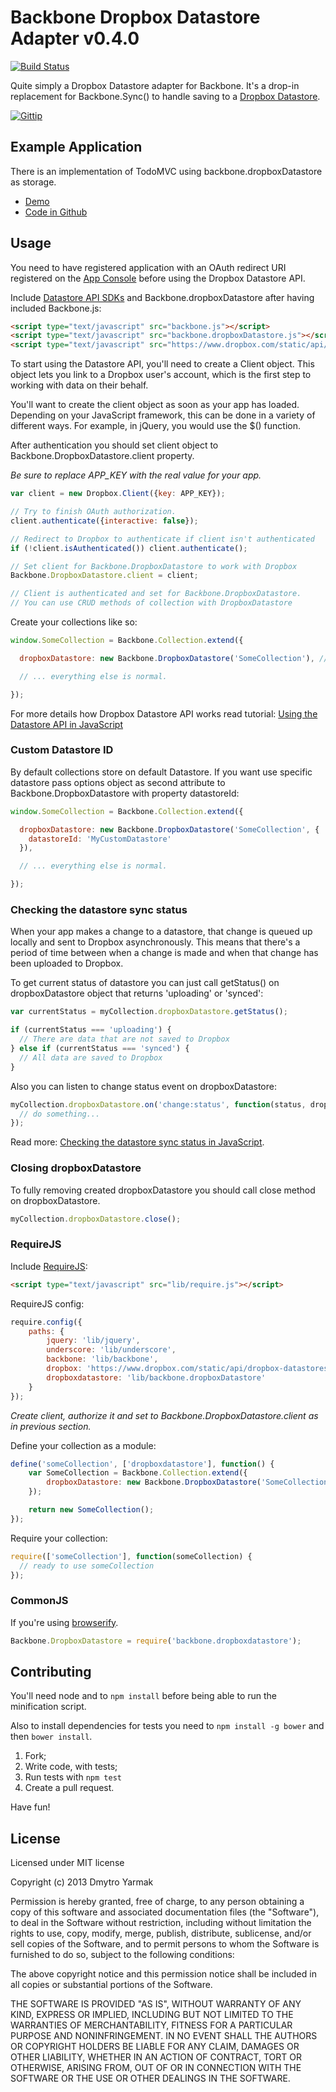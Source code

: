 # Backbone Dropbox Datastore Adapter v0.4.0

[![Build Status](https://secure.travis-ci.org/dmytroyarmak/Backbone.dropboxDatastore.png?branch=master)](http://travis-ci.org/dmytroyarmak/Backbone.dropboxDatastore)

Quite simply a Dropbox Datastore adapter for Backbone. It's a drop-in replacement for Backbone.Sync() to handle saving to a [Dropbox Datastore](https://www.dropbox.com/developers/datastore).

[![Gittip](http://badgr.co/gittip/dmytroyarmak.png)](https://www.gittip.com/dmytroyarmak/)

## Example Application

There is an implementation of TodoMVC using backbone.dropboxDatastore as storage.

* [Demo](https://dropboxdatastore.herokuapp.com/)
* [Code in Github](https://github.com/dmytroyarmak/todomvc-backbone.dropboxDatastore)

## Usage

You need to have registered application with an OAuth redirect URI registered on the [App Console](https://www.dropbox.com/developers/apps) before using the Dropbox Datastore API.

Include [Datastore API SDKs](https://www.dropbox.com/developers/datastore/sdks/js) and Backbone.dropboxDatastore after having included Backbone.js:

```html
<script type="text/javascript" src="backbone.js"></script>
<script type="text/javascript" src="backbone.dropboxDatastore.js"></script>
<script type="text/javascript" src="https://www.dropbox.com/static/api/dropbox-datastores-1.0-latest.js"></script>
```

To start using the Datastore API, you'll need to create a Client object. This object lets you link to a Dropbox user's account, which is the first step to working with data on their behalf.

You'll want to create the client object as soon as your app has loaded. Depending on your JavaScript framework, this can be done in a variety of different ways. For example, in jQuery, you would use the $() function.

After authentication you should set client object to Backbone.DropboxDatastore.client property.

*Be sure to replace APP_KEY with the real value for your app.*

```javascript
var client = new Dropbox.Client({key: APP_KEY});

// Try to finish OAuth authorization.
client.authenticate({interactive: false});

// Redirect to Dropbox to authenticate if client isn't authenticated
if (!client.isAuthenticated()) client.authenticate();

// Set client for Backbone.DropboxDatastore to work with Dropbox
Backbone.DropboxDatastore.client = client;

// Client is authenticated and set for Backbone.DropboxDatastore.
// You can use CRUD methods of collection with DropboxDatastore
```

Create your collections like so:

```javascript
window.SomeCollection = Backbone.Collection.extend({

  dropboxDatastore: new Backbone.DropboxDatastore('SomeCollection'), // Unique name within your app.

  // ... everything else is normal.

});
```

For more details how Dropbox Datastore API works read tutorial: [Using the Datastore API in JavaScript](https://www.dropbox.com/developers/datastore/tutorial/js)

### Custom Datastore ID

By default collections store on default Datastore. If you want use specific datastore pass options object as second attribute to Backbone.DropboxDatastore with property datastoreId:

```javascript
window.SomeCollection = Backbone.Collection.extend({

  dropboxDatastore: new Backbone.DropboxDatastore('SomeCollection', {
    datastoreId: 'MyCustomDatastore'
  }),

  // ... everything else is normal.

});
```

### Checking the datastore sync status

When your app makes a change to a datastore, that change is queued up locally and sent to Dropbox asynchronously. This means that there's a period of time between when a change is made and when that change has been uploaded to Dropbox.

To get current status of datastore you can just call getStatus() on dropboxDatastore object that returns 'uploading' or 'synced':

```javascript
var currentStatus = myCollection.dropboxDatastore.getStatus();

if (currentStatus === 'uploading') {
  // There are data that are not saved to Dropbox
} else if (currentStatus === 'synced') {
  // All data are saved to Dropbox
}
````

Also you can listen to change status event on dropboxDatastore:

```javascript
myCollection.dropboxDatastore.on('change:status', function(status, dropboxDatastore){
  // do something...
});

````

Read more: [Checking the datastore sync status in JavaScript](https://www.dropbox.com/developers/blog/61/checking-the-datastore-sync-status-in-javascript).

### Closing dropboxDatastore

To fully removing created dropboxDatastore you should call close method on dropboxDatastore.

```javascript
myCollection.dropboxDatastore.close();
````

### RequireJS

Include [RequireJS](http://requirejs.org):

```html
<script type="text/javascript" src="lib/require.js"></script>
```

RequireJS config:
```javascript
require.config({
    paths: {
        jquery: 'lib/jquery',
        underscore: 'lib/underscore',
        backbone: 'lib/backbone',
        dropbox: 'https://www.dropbox.com/static/api/dropbox-datastores-1.0-latest',
        dropboxdatastore: 'lib/backbone.dropboxDatastore'
    }
});
```

*Create client, authorize it and set to Backbone.DropboxDatastore.client as in previous section.*

Define your collection as a module:
```javascript
define('someCollection', ['dropboxdatastore'], function() {
    var SomeCollection = Backbone.Collection.extend({
        dropboxDatastore: new Backbone.DropboxDatastore('SomeCollection') // Unique name within your app.
    });

    return new SomeCollection();
});
```

Require your collection:
```javascript
require(['someCollection'], function(someCollection) {
  // ready to use someCollection
});
```

### CommonJS

If you're using [browserify](https://github.com/substack/node-browserify).

```javascript
Backbone.DropboxDatastore = require('backbone.dropboxdatastore');
```

## Contributing

You'll need node and to `npm install` before being able to run the minification script.

Also to install dependencies for tests you need to `npm install -g bower` and then `bower install`.

1. Fork;
2. Write code, with tests;
4. Run tests with `npm test`
5. Create a pull request.

Have fun!

## License

Licensed under MIT license

Copyright (c) 2013 Dmytro Yarmak

Permission is hereby granted, free of charge, to any person obtaining
a copy of this software and associated documentation files (the
"Software"), to deal in the Software without restriction, including
without limitation the rights to use, copy, modify, merge, publish,
distribute, sublicense, and/or sell copies of the Software, and to
permit persons to whom the Software is furnished to do so, subject to
the following conditions:

The above copyright notice and this permission notice shall be
included in all copies or substantial portions of the Software.

THE SOFTWARE IS PROVIDED "AS IS", WITHOUT WARRANTY OF ANY KIND,
EXPRESS OR IMPLIED, INCLUDING BUT NOT LIMITED TO THE WARRANTIES OF
MERCHANTABILITY, FITNESS FOR A PARTICULAR PURPOSE AND
NONINFRINGEMENT. IN NO EVENT SHALL THE AUTHORS OR COPYRIGHT HOLDERS BE
LIABLE FOR ANY CLAIM, DAMAGES OR OTHER LIABILITY, WHETHER IN AN ACTION
OF CONTRACT, TORT OR OTHERWISE, ARISING FROM, OUT OF OR IN CONNECTION
WITH THE SOFTWARE OR THE USE OR OTHER DEALINGS IN THE SOFTWARE.
